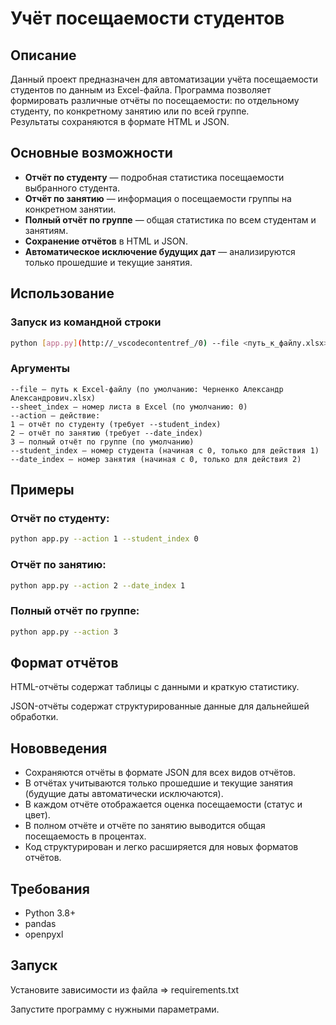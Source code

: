 # Учёт посещаемости студентов

## Описание

Данный проект предназначен для автоматизации учёта посещаемости студентов по данным из Excel-файла. Программа позволяет формировать различные отчёты по посещаемости: по отдельному студенту, по конкретному занятию или по всей группе.  
Результаты сохраняются в формате HTML и JSON.

## Основные возможности

- **Отчёт по студенту** — подробная статистика посещаемости выбранного студента.
- **Отчёт по занятию** — информация о посещаемости группы на конкретном занятии.
- **Полный отчёт по группе** — общая статистика по всем студентам и занятиям.
- **Сохранение отчётов** в HTML и JSON.
- **Автоматическое исключение будущих дат** — анализируются только прошедшие и текущие занятия.

## Использование

### Запуск из командной строки

```sh
python [app.py](http://_vscodecontentref_/0) --file <путь_к_файлу.xlsx> --sheet_index <номер_листа> --action <действие> [--student_index <номер_студента>] [--date_index <номер_занятия>]
```

### Аргументы
```
--file — путь к Excel-файлу (по умолчанию: Черненко Александр Александрович.xlsx)
--sheet_index — номер листа в Excel (по умолчанию: 0)
--action — действие:
1 — отчёт по студенту (требует --student_index)
2 — отчёт по занятию (требует --date_index)
3 — полный отчёт по группе (по умолчанию)
--student_index — номер студента (начиная с 0, только для действия 1)
--date_index — номер занятия (начиная с 0, только для действия 2)
```

## Примеры

### Отчёт по студенту:

```bash
python app.py --action 1 --student_index 0
```

### Отчёт по занятию:

```bash
python app.py --action 2 --date_index 1
```

### Полный отчёт по группе:

```bash
python app.py --action 3
```

## Формат отчётов

HTML-отчёты содержат таблицы с данными и краткую статистику.

JSON-отчёты содержат структурированные данные для дальнейшей обработки.

## Нововведения

- Сохраняются отчёты в формате JSON для всех видов отчётов.
- В отчётах учитываются только прошедшие и текущие занятия (будущие даты автоматически исключаются).
- В каждом отчёте отображается оценка посещаемости (статус и цвет).
- В полном отчёте и отчёте по занятию выводится общая посещаемость в процентах.
- Код структурирован и легко расширяется для новых форматов отчётов.

## Требования

- Python 3.8+
- pandas
- openpyxl
## Запуск

Установите зависимости из файла => requirements.txt

Запустите программу с нужными параметрами.
